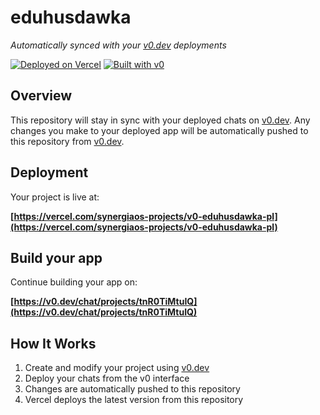 # eduhusdawka

*Automatically synced with your [v0.dev](https://v0.dev) deployments*

[![Deployed on Vercel](https://img.shields.io/badge/Deployed%20on-Vercel-black?style=for-the-badge&logo=vercel)](https://vercel.com/synergiaos-projects/v0-eduhusdawka-pl)
[![Built with v0](https://img.shields.io/badge/Built%20with-v0.dev-black?style=for-the-badge)](https://v0.dev/chat/projects/tnR0TiMtuIQ)

## Overview

This repository will stay in sync with your deployed chats on [v0.dev](https://v0.dev).
Any changes you make to your deployed app will be automatically pushed to this repository from [v0.dev](https://v0.dev).

## Deployment

Your project is live at:

**[https://vercel.com/synergiaos-projects/v0-eduhusdawka-pl](https://vercel.com/synergiaos-projects/v0-eduhusdawka-pl)**

## Build your app

Continue building your app on:

**[https://v0.dev/chat/projects/tnR0TiMtuIQ](https://v0.dev/chat/projects/tnR0TiMtuIQ)**

## How It Works

1. Create and modify your project using [v0.dev](https://v0.dev)
2. Deploy your chats from the v0 interface
3. Changes are automatically pushed to this repository
4. Vercel deploys the latest version from this repository